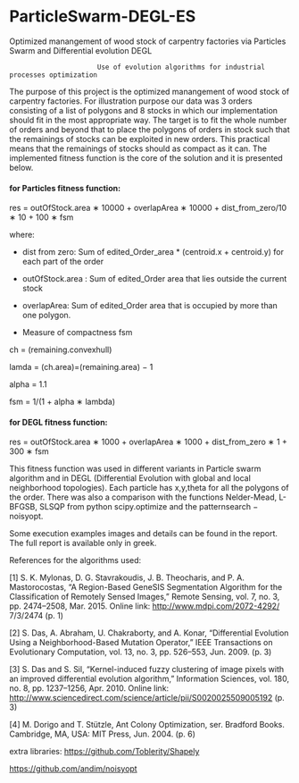 # ParticleSwarm-DEGL-ES
Optimized manangement of wood stock of carpentry factories via Particles Swarm and Differential evolution DEGL


                          Use of evolution algorithms for industrial processes optimization

The purpose of this project is the optimized manangement of wood stock of carpentry factories. For illustration purpose our data was 3 orders consisting of a list of polygons and 8 stocks in which our implementation should fit in the most appropriate way. The target is to fit the whole number of orders and beyond that to place the polygons of orders in stock such that the remainings of stocks can be exploited in new orders. This practical means that the remainings of stocks should as compact as it can. The implemented fitness function is the core of the solution and it is presented below.

#### for Particles fitness function:
res = outOfStock.area ∗ 10000 + overlapArea ∗ 10000 + dist_from_zero/10 ∗ 10 + 100 ∗ fsm

where:

- dist from zero: Sum of edited_Order_area * (centroid.x + centroid.y) for each part of the order 

- outOfStock.area : Sum of edited_Order area that lies outside the current stock

- overlapArea: Sum of edited_Order area that is occupied by more than one polygon.

- Measure of compactness fsm

ch = (remaining.convexhull)

lamda = (ch.area)=(remaining.area) − 1

alpha = 1.1

fsm = 1/(1 + alpha ∗ lambda)

#### for DEGL fitness function: 
res = outOfStock.area ∗ 1000 + overlapArea ∗ 1000 + dist_from_zero ∗ 1 + 300 ∗ fsm

This fitness function was used in different variants in Particle swarm algorithm and in DEGL (Differential Evolution with global and local neighborhood topologies). Each particle has x,y,theta for all the polygons of the order. There was also a comparison with the functions Nelder-Mead, L-BFGSB, SLSQP from python scipy.optimize and the patternsearch − noisyopt.

Some execution examples images and details can be found in the report. The full report is available only in greek.

References for the algorithms used:

[1] S. K. Mylonas, D. G. Stavrakoudis, J. B. Theocharis, and P. A. Mastorocostas, “A Region-Based
GeneSIS Segmentation Algorithm for the Classification of Remotely Sensed Images,” Remote
Sensing, vol. 7, no. 3, pp. 2474–2508, Mar. 2015. Online link: http://www.mdpi.com/2072-4292/
7/3/2474 (p. 1)

[2] S. Das, A. Abraham, U. Chakraborty, and A. Konar, “Differential Evolution Using a Neighborhood-Based Mutation Operator,” IEEE Transactions on Evolutionary Computation, vol. 13, no. 3,
pp. 526–553, Jun. 2009. (p. 3)

[3] S. Das and S. Sil, “Kernel-induced fuzzy clustering of image pixels with an improved differential
evolution algorithm,” Information Sciences, vol. 180, no. 8, pp. 1237–1256, Apr. 2010. Online link:
http://www.sciencedirect.com/science/article/pii/S0020025509005192 (p. 3)

[4] M. Dorigo and T. Stützle, Ant Colony Optimization, ser. Bradford Books. Cambridge, MA, USA:
MIT Press, Jun. 2004. (p. 6)

extra libraries:
https://github.com/Toblerity/Shapely

https://github.com/andim/noisyopt
